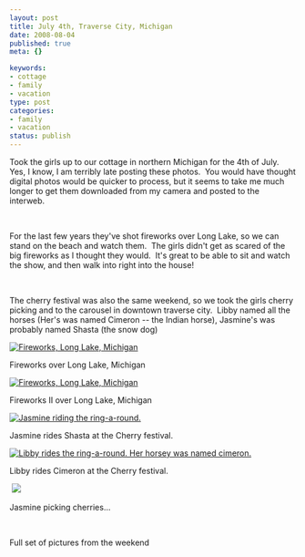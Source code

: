 ```yaml
--- 
layout: post
title: July 4th, Traverse City, Michigan
date: 2008-08-04
published: true
meta: {}

keywords: 
- cottage
- family
- vacation
type: post
categories: 
- family
- vacation
status: publish
---
```



Took the girls up to our cottage in northern Michigan for the 4th of July.  Yes, I know, I am terribly late posting these photos.  You would have thought digital photos would be quicker to process, but it seems to take me much longer to get them downloaded from my camera and posted to the interweb.

 

 

 

For the last few years they've shot fireworks over Long Lake, so we can stand on the beach and watch them.  The girls didn't get as scared of the big fireworks as I thought they would.  It's great to be able to sit and watch the show, and then walk into right into the house!

 

 

 

The cherry festival was also the same weekend, so we took the girls cherry picking and to the carousel in downtown traverse city.  Libby named all the horses (Her's was named Cimeron -- the Indian horse), Jasmine's was probably named Shasta (the snow dog)

 

[![Fireworks, Long Lake, Michigan](http://media.eick.us/2011/05/2659130504_7503ce58c0.jpg)](http://www.flickr.com/photos/19429588@N00/2659130504/ "Fireworks, Long Lake, Michigan")

 

Fireworks over Long Lake, Michigan

 

[![Fireworks, Long Lake, Michigan](http://media.eick.us/2011/05/2659131930_62f6bcd5ba.jpg)](http://www.flickr.com/photos/19429588@N00/2659131930/ "Fireworks, Long Lake, Michigan")

 

Fireworks II over Long Lake, Michigan

 

[![Jasmine riding the ring-a-round.](http://media.eick.us/2011/05/2658279823_5411ef17cc.jpg)](http://www.flickr.com/photos/andreweick/2658279823/ "Jasmine riding the ring-a-round. by AndrewEick, on Flickr")

 

Jasmine rides Shasta at the Cherry festival.

 

[![Libby rides the ring-a-round.  Her horsey was named cimeron.](http://media.eick.us/2011/05/2658278281_c7a3f35fb0.jpg)](http://www.flickr.com/photos/andreweick/2658278281/ "Libby rides the ring-a-round.  Her horsey was named cimeron. by AndrewEick, on Flickr")

 

Libby rides Cimeron at the Cherry festival.

 

 ![](http://media.eick.us/2011/05/2664757546_c887b924c9.jpg) 

 

 Jasmine picking cherries...

 

 

 

Full set of pictures from the weekend

